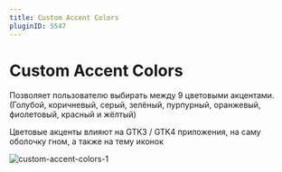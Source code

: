 ```yaml
---
title: Custom Accent Colors
pluginID: 5547
---
```


# Custom Accent Colors

Позволяет пользователю выбирать между 9 цветовыми акцентами. (Голубой, коричневый, серый, зелёный, пурпурный, оранжевый, фиолетовый, красный и жёлтый)

Цветовые акценты влияют на GTK3 / GTK4 приложения, на саму оболочку гном, а также на тему иконок

![custom-accent-colors-1](/extensions/custom-accent-colors/custom-accent-colors-1.png)

<!--@include: ./parts/show-install-steps.md-->
